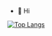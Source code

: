 - 👋 Hi

[![Top Langs](https://github-readme-stats.vercel.app/api/top-langs/?username=k88t76)](https://github.com/anuraghazra/github-readme-stats)
